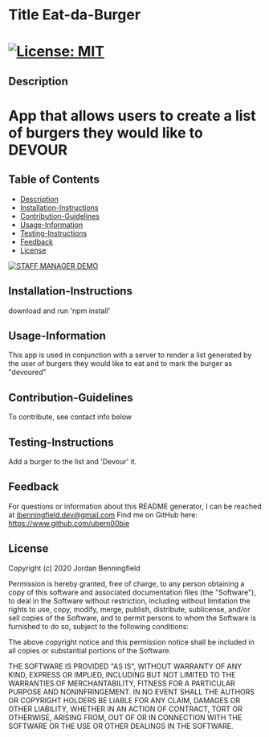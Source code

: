 
  # Title Eat-da-Burger
 [![License: MIT](https://img.shields.io/badge/License-MIT-blue.svg)](https://opensource.org/licenses/MIT)
===========================================
  ## Description
  App that allows users to create a list of burgers they would like to DEVOUR
===========================================
  ## Table of Contents
  - [Description](#Description)
  - [Installation-Instructions](#Installation-Instructions)
  - [Contribution-Guidelines](#Contribution-Guidelines)
  - [Usage-Information](#Usage-Information)
  - [Testing-Instructions](#Testing-Instructions)
  - [Feedback](#Feedback)
  - [License](#License)


[![STAFF MANAGER DEMO](./Assets/demo.PNG)](https://drive.google.com/file/d/1tmjQw0tBA1dRCBBC6ZKZ-o5EoF8eNIp3/view "Demo")

  ## Installation-Instructions
  download and run 'npm install'

  ## Usage-Information
  This app is used in conjunction with a server to render a list generated by the user of burgers they would like to eat and to mark the burger as "devoured"

  ## Contribution-Guidelines
  To contribute, see contact info below

  ## Testing-Instructions
  Add a burger to the list and 'Devour' it.

  ## Feedback 
  For questions or information about this README generator, I can be reached at jbenningfield.dev@gmail.com 
  Find me on GitHub here: https://www.github.com/ubern00bie
  
  ## License
  Copyright (c) 2020 Jordan Benningfield

Permission is hereby granted, free of charge, to any person obtaining a copy
of this software and associated documentation files (the "Software"), to deal
in the Software without restriction, including without limitation the rights
to use, copy, modify, merge, publish, distribute, sublicense, and/or sell
copies of the Software, and to permit persons to whom the Software is
furnished to do so, subject to the following conditions:

The above copyright notice and this permission notice shall be included in all
copies or substantial portions of the Software.

THE SOFTWARE IS PROVIDED "AS IS", WITHOUT WARRANTY OF ANY KIND, EXPRESS OR
IMPLIED, INCLUDING BUT NOT LIMITED TO THE WARRANTIES OF MERCHANTABILITY,
FITNESS FOR A PARTICULAR PURPOSE AND NONINFRINGEMENT. IN NO EVENT SHALL THE
AUTHORS OR COPYRIGHT HOLDERS BE LIABLE FOR ANY CLAIM, DAMAGES OR OTHER
LIABILITY, WHETHER IN AN ACTION OF CONTRACT, TORT OR OTHERWISE, ARISING FROM,
OUT OF OR IN CONNECTION WITH THE SOFTWARE OR THE USE OR OTHER DEALINGS IN THE
SOFTWARE.
